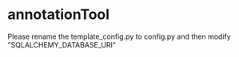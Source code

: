 # annotationTool
Please rename the template_config.py to config.py and then modify "SQLALCHEMY_DATABASE_URI"